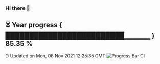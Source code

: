 ### Hi there 👋
⏳ Year progress { █████████████████████████▁▁▁▁▁ } 85.35 %
---
⏰ Updated on Mon, 08 Nov 2021 12:25:35 GMT
![Progress Bar CI](https://github.com/liununu/liununu/workflows/Progress%20Bar%20CI/badge.svg)
